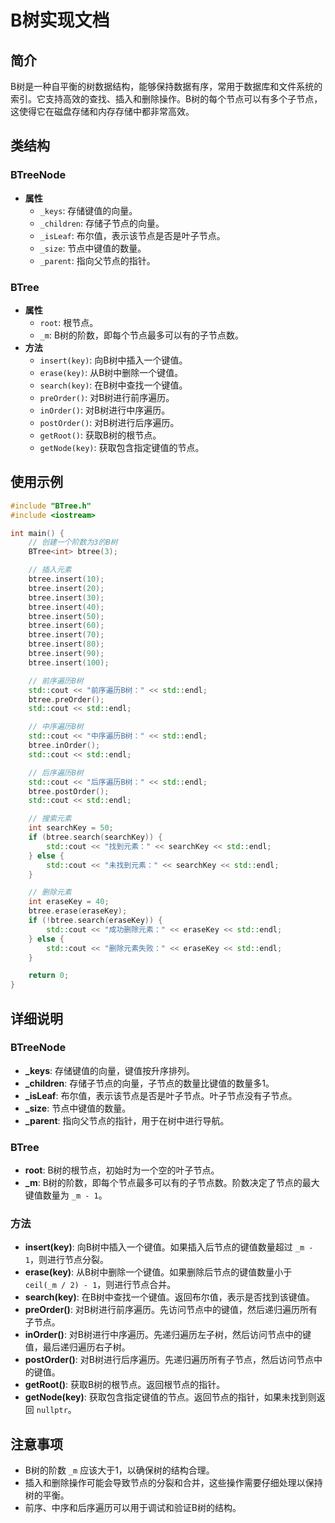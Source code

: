 # B树实现文档

## 简介

B树是一种自平衡的树数据结构，能够保持数据有序，常用于数据库和文件系统的索引。它支持高效的查找、插入和删除操作。B树的每个节点可以有多个子节点，这使得它在磁盘存储和内存存储中都非常高效。

## 类结构

### BTreeNode

- **属性**
  - `_keys`: 存储键值的向量。
  - `_children`: 存储子节点的向量。
  - `_isLeaf`: 布尔值，表示该节点是否是叶子节点。
  - `_size`: 节点中键值的数量。
  - `_parent`: 指向父节点的指针。

### BTree

- **属性**
  - `root`: 根节点。
  - `_m`: B树的阶数，即每个节点最多可以有的子节点数。
- **方法**
  - `insert(key)`: 向B树中插入一个键值。
  - `erase(key)`: 从B树中删除一个键值。
  - `search(key)`: 在B树中查找一个键值。
  - `preOrder()`: 对B树进行前序遍历。
  - `inOrder()`: 对B树进行中序遍历。
  - `postOrder()`: 对B树进行后序遍历。
  - `getRoot()`: 获取B树的根节点。
  - `getNode(key)`: 获取包含指定键值的节点。

## 使用示例

```cpp
#include "BTree.h"
#include <iostream>

int main() {
    // 创建一个阶数为3的B树
    BTree<int> btree(3);

    // 插入元素
    btree.insert(10);
    btree.insert(20);
    btree.insert(30);
    btree.insert(40);
    btree.insert(50);
    btree.insert(60);
    btree.insert(70);
    btree.insert(80);
    btree.insert(90);
    btree.insert(100);

    // 前序遍历B树
    std::cout << "前序遍历B树：" << std::endl;
    btree.preOrder();
    std::cout << std::endl;

    // 中序遍历B树
    std::cout << "中序遍历B树：" << std::endl;
    btree.inOrder();
    std::cout << std::endl;

    // 后序遍历B树
    std::cout << "后序遍历B树：" << std::endl;
    btree.postOrder();
    std::cout << std::endl;

    // 搜索元素
    int searchKey = 50;
    if (btree.search(searchKey)) {
        std::cout << "找到元素：" << searchKey << std::endl;
    } else {
        std::cout << "未找到元素：" << searchKey << std::endl;
    }

    // 删除元素
    int eraseKey = 40;
    btree.erase(eraseKey);
    if (!btree.search(eraseKey)) {
        std::cout << "成功删除元素：" << eraseKey << std::endl;
    } else {
        std::cout << "删除元素失败：" << eraseKey << std::endl;
    }

    return 0;
}
```

## 详细说明

### BTreeNode

- **_keys**: 存储键值的向量，键值按升序排列。
- **_children**: 存储子节点的向量，子节点的数量比键值的数量多1。
- **_isLeaf**: 布尔值，表示该节点是否是叶子节点。叶子节点没有子节点。
- **_size**: 节点中键值的数量。
- **_parent**: 指向父节点的指针，用于在树中进行导航。

### BTree

- **root**: B树的根节点，初始时为一个空的叶子节点。
- **_m**: B树的阶数，即每个节点最多可以有的子节点数。阶数决定了节点的最大键值数量为 `_m - 1`。

### 方法

- **insert(key)**: 向B树中插入一个键值。如果插入后节点的键值数量超过 `_m - 1`，则进行节点分裂。
- **erase(key)**: 从B树中删除一个键值。如果删除后节点的键值数量小于 `ceil(_m / 2) - 1`，则进行节点合并。
- **search(key)**: 在B树中查找一个键值。返回布尔值，表示是否找到该键值。
- **preOrder()**: 对B树进行前序遍历。先访问节点中的键值，然后递归遍历所有子节点。
- **inOrder()**: 对B树进行中序遍历。先递归遍历左子树，然后访问节点中的键值，最后递归遍历右子树。
- **postOrder()**: 对B树进行后序遍历。先递归遍历所有子节点，然后访问节点中的键值。
- **getRoot()**: 获取B树的根节点。返回根节点的指针。
- **getNode(key)**: 获取包含指定键值的节点。返回节点的指针，如果未找到则返回 `nullptr`。

## 注意事项

- B树的阶数 `_m` 应该大于1，以确保树的结构合理。
- 插入和删除操作可能会导致节点的分裂和合并，这些操作需要仔细处理以保持树的平衡。
- 前序、中序和后序遍历可以用于调试和验证B树的结构。